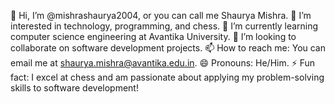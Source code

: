 👋 Hi, I’m @mishrashaurya2004, or you can call me Shaurya Mishra.
👀 I’m interested in technology, programming, and chess.
🌱 I’m currently learning computer science engineering at Avantika University.
💞️ I’m looking to collaborate on software development projects.
📫 How to reach me: You can email me at shaurya.mishra@avantika.edu.in.
😄 Pronouns: He/Him.
⚡ Fun fact: I excel at chess and am passionate about applying my problem-solving skills to software development!

<!---
mishrashaurya2004/mishrashaurya2004 is a ✨ special ✨ repository because its `README.md` (this file) appears on your GitHub profile.
You can click the Preview link to take a look at your changes.
--->
